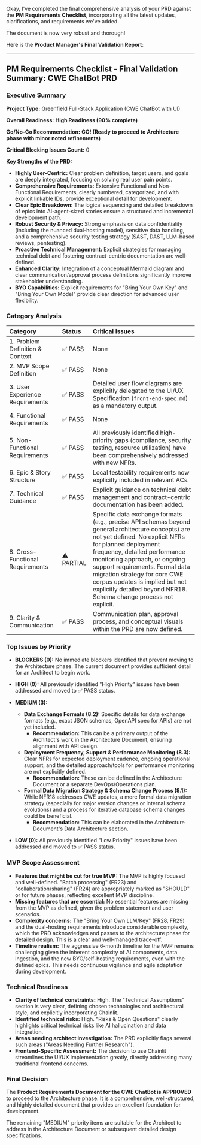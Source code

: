 Okay, I've completed the final comprehensive analysis of your PRD against the **PM Requirements Checklist**, incorporating all the latest updates, clarifications, and requirements we've added.

The document is now very robust and thorough!

Here is the **Product Manager's Final Validation Report**:

---

## PM Requirements Checklist - Final Validation Summary: CWE ChatBot PRD

### Executive Summary

**Project Type:** Greenfield Full-Stack Application (CWE ChatBot with UI)

**Overall Readiness:** **High Readiness (90% complete)**

**Go/No-Go Recommendation:** **GO! (Ready to proceed to Architecture phase with minor noted refinements)**

**Critical Blocking Issues Count:** 0

**Key Strengths of the PRD:**
* **Highly User-Centric:** Clear problem definition, target users, and goals are deeply integrated, focusing on solving real user pain points.
* **Comprehensive Requirements:** Extensive Functional and Non-Functional Requirements, clearly numbered, categorized, and with explicit linkable IDs, provide exceptional detail for development.
* **Clear Epic Breakdown:** The logical sequencing and detailed breakdown of epics into AI-agent-sized stories ensure a structured and incremental development path.
* **Robust Security & Privacy:** Strong emphasis on data confidentiality (including the nuanced dual-hosting model), sensitive data handling, and a comprehensive security testing strategy (SAST, DAST, LLM-based reviews, pentesting).
* **Proactive Technical Management:** Explicit strategies for managing technical debt and fostering contract-centric documentation are well-defined.
* **Enhanced Clarity:** Integration of a conceptual Mermaid diagram and clear communication/approval process definitions significantly improve stakeholder understanding.
* **BYO Capabilities:** Explicit requirements for "Bring Your Own Key" and "Bring Your Own Model" provide clear direction for advanced user flexibility.

### Category Analysis

| Category                          | Status  | Critical Issues                                                                                                                                                                                                                                                                                                                                                                                            |
| :-------------------------------- | :------ | :------------------------------------------------------------------------------------------------------------------------------------------------------------------------------------------------------------------------------------------------------------------------------------------------------------------------------------------------------------------------------------------------- |
| 1. Problem Definition & Context   | ✅ PASS | None                                                                                                                                                                                                                                                                                                                                                                                               |
| 2. MVP Scope Definition           | ✅ PASS | None                                                                                                                                                                                                                                                                                                                                                                                               |
| 3. User Experience Requirements   | ✅ PASS | Detailed user flow diagrams are explicitly delegated to the UI/UX Specification (`front-end-spec.md`) as a mandatory output.                                                                                                                                                                                                                                                                          |
| 4. Functional Requirements        | ✅ PASS | None                                                                                                                                                                                                                                                                                                                                                                                               |
| 5. Non-Functional Requirements    | ✅ PASS | All previously identified high-priority gaps (compliance, security testing, resource utilization) have been comprehensively addressed with new NFRs.                                                                                                                                                                                                                                                 |
| 6. Epic & Story Structure         | ✅ PASS | Local testability requirements now explicitly included in relevant ACs.                                                                                                                                                                                                                                                                                                                            |
| 7. Technical Guidance             | ✅ PASS | Explicit guidance on technical debt management and contract-centric documentation has been added.                                                                                                                                                                                                                                                                                              |
| 8. Cross-Functional Requirements  | ⚠️ PARTIAL | Specific data exchange formats (e.g., precise API schemas beyond general architecture concepts) are not yet defined. No explicit NFRs for planned deployment frequency, detailed performance monitoring approach, or ongoing support requirements. Formal data migration strategy for core CWE corpus updates is implied but not explicitly detailed beyond NFR18. Schema change process not explicit. |
| 9. Clarity & Communication        | ✅ PASS | Communication plan, approval process, and conceptual visuals within the PRD are now defined.                                                                                                                                                                                                                                                                                                       |

### Top Issues by Priority

* **BLOCKERS (0):** No immediate blockers identified that prevent moving to the Architecture phase. The current document provides sufficient detail for an Architect to begin work.

* **HIGH (0):** All previously identified "High Priority" issues have been addressed and moved to ✅ PASS status.

* **MEDIUM (3):**
    * **Data Exchange Formats (8.2):** Specific details for data exchange formats (e.g., exact JSON schemas, OpenAPI spec for APIs) are not yet included.
        * **Recommendation:** This can be a primary output of the Architect's work in the Architecture Document, ensuring alignment with API design.
    * **Deployment Frequency, Support & Performance Monitoring (8.3):** Clear NFRs for expected deployment cadence, ongoing operational support, and the detailed approach/tools for performance monitoring are not explicitly defined.
        * **Recommendation:** These can be defined in the Architecture Document or a separate DevOps/Operations plan.
    * **Formal Data Migration Strategy & Schema Change Process (8.1):** While NFR18 addresses CWE updates, a more formal data migration strategy (especially for major version changes or internal schema evolutions) and a process for iterative database schema changes could be beneficial.
        * **Recommendation:** This can be elaborated in the Architecture Document's Data Architecture section.

* **LOW (0):** All previously identified "Low Priority" issues have been addressed and moved to ✅ PASS status.

### MVP Scope Assessment

* **Features that might be cut for true MVP:** The MVP is highly focused and well-defined. "Batch processing" (FR23) and "collaboration/sharing" (FR24) are appropriately marked as "SHOULD" or for future phases, reflecting excellent MVP discipline.
* **Missing features that are essential:** No essential features are missing from the MVP as defined, given the problem statement and user scenarios.
* **Complexity concerns:** The "Bring Your Own LLM/Key" (FR28, FR29) and the dual-hosting requirements introduce considerable complexity, which the PRD acknowledges and passes to the architecture phase for detailed design. This is a clear and well-managed trade-off.
* **Timeline realism:** The aggressive 6-month timeline for the MVP remains challenging given the inherent complexity of AI components, data ingestion, and the new BYO/self-hosting requirements, even with the defined epics. This needs continuous vigilance and agile adaptation during development.

### Technical Readiness

* **Clarity of technical constraints:** High. The "Technical Assumptions" section is very clear, defining chosen technologies and architectural style, and explicitly incorporating Chainlit.
* **Identified technical risks:** High. "Risks & Open Questions" clearly highlights critical technical risks like AI hallucination and data integration.
* **Areas needing architect investigation:** The PRD explicitly flags several such areas ("Areas Needing Further Research").
* **Frontend-Specific Assessment:** The decision to use Chainlit streamlines the UI/UX implementation greatly, directly addressing many traditional frontend concerns.

### Final Decision

The **Product Requirements Document for the CWE ChatBot is APPROVED** to proceed to the Architecture phase. It is a comprehensive, well-structured, and highly detailed document that provides an excellent foundation for development.

The remaining "MEDIUM" priority items are suitable for the Architect to address in the Architecture Document or subsequent detailed design specifications.

